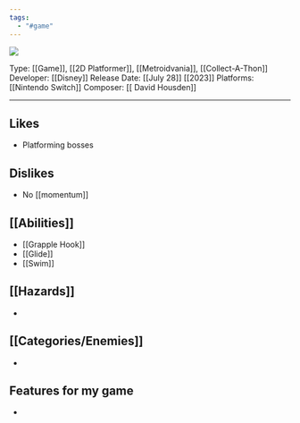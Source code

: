 ```yaml
---
tags:
  - "#game"
---
```

<img src="https://cdn2.steamgriddb.com/thumb/0ec009e358ac556a395f37aece26347d.jpg">

Type: [[Game]], [[2D Platformer]], [[Metroidvania]], [[Collect-A-Thon]]
Developer: [[Disney]]
Release Date: [[July 28]] [[2023]]
Platforms: [[Nintendo Switch]]
Composer: [[ David Housden]]

----

## Likes
* Platforming bosses

## Dislikes
* No [[momentum]]

## [[Abilities]]
* [[Grapple Hook]]
* [[Glide]]
* [[Swim]]

## [[Hazards]]
* 

## [[Categories/Enemies]]
* 

## Features for my game
* 